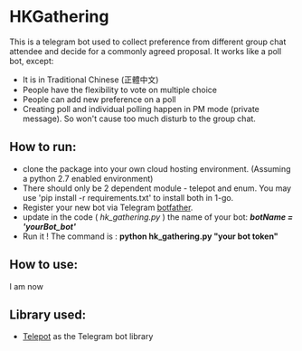 # HKGathering

This is a telegram bot used to collect preference from different group chat attendee and decide for a commonly agreed proposal. It works like a poll bot, except:

* It is in Traditional Chinese (正體中文)
* People have the flexibility to vote on multiple choice
* People can add new preference on a poll
* Creating poll and individual polling happen in PM mode (private message). So won't cause too much disturb to the group chat.

## How to run: 
* clone the package into your own cloud hosting environment. (Assuming a python 2.7 enabled environment)
* There should only be 2 dependent module - telepot and enum. You may use 'pip install -r requirements.txt' to install both in 1-go.
* Register your new bot via Telegram [botfather](https://telegram.me/BotFather). 
* update in the code \( _hk\_gathering.py_ \) the name of your bot: **_botName = 'yourBot_bot'_**
* Run it \! The command is \: **python hk\_gathering.py "your bot token"**

## How to use: 

I am now 


## Library used: 

* [Telepot](https://github.com/nickoala/telepot) as the Telegram bot library
